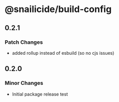 # @snailicide/build-config

## 0.2.1

### Patch Changes

-   added rollup instead of esbuild (so no cjs issues)

## 0.2.0

### Minor Changes

-   Initial package release test
